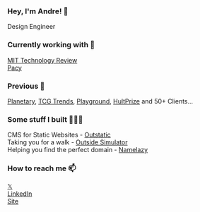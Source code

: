 ### Hey, I'm Andre! 👋

Design Engineer

### Currently working with 🤝

[MIT Technology Review](https://technologyreview.com/) <br>
[Pacy](https://pacy.co/) <br>

### Previous 🛬

[Planetary](https://planetary.co/), [TCG Trends](https://tcgtrends.com/), [Playground](https://playgroundapp.com/), [HultPrize](https://www.hultprize.org/) and 50+ Clients...

### Some stuff I built 👨🏻‍💻

CMS for Static Websites - [Outstatic](https://outstatic.com) <br>
Taking you for a walk - [Outside Simulator](https://outsidesimulator.com/) <br>
Helping you find the perfect domain - [Namelazy](https://namelazy.com)

### How to reach me 📫

[𝕏](https://x.com/andrevitorio) <br>
[LinkedIn](https://www.linkedin.com/in/andrevitorio) <br>
[Site](https://andrevitorio.com) <br>
